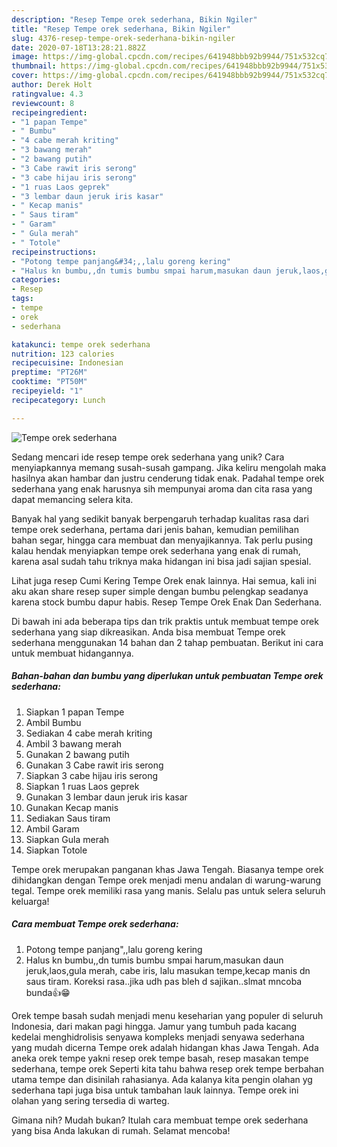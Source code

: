 ```yaml
---
description: "Resep Tempe orek sederhana, Bikin Ngiler"
title: "Resep Tempe orek sederhana, Bikin Ngiler"
slug: 4376-resep-tempe-orek-sederhana-bikin-ngiler
date: 2020-07-18T13:28:21.882Z
image: https://img-global.cpcdn.com/recipes/641948bbb92b9944/751x532cq70/tempe-orek-sederhana-foto-resep-utama.jpg
thumbnail: https://img-global.cpcdn.com/recipes/641948bbb92b9944/751x532cq70/tempe-orek-sederhana-foto-resep-utama.jpg
cover: https://img-global.cpcdn.com/recipes/641948bbb92b9944/751x532cq70/tempe-orek-sederhana-foto-resep-utama.jpg
author: Derek Holt
ratingvalue: 4.3
reviewcount: 8
recipeingredient:
- "1 papan Tempe"
- " Bumbu"
- "4 cabe merah kriting"
- "3 bawang merah"
- "2 bawang putih"
- "3 Cabe rawit iris serong"
- "3 cabe hijau iris serong"
- "1 ruas Laos geprek"
- "3 lembar daun jeruk iris kasar"
- " Kecap manis"
- " Saus tiram"
- " Garam"
- " Gula merah"
- " Totole"
recipeinstructions:
- "Potong tempe panjang&#34;,,lalu goreng kering"
- "Halus kn bumbu,,dn tumis bumbu smpai harum,masukan daun jeruk,laos,gula merah, cabe iris, lalu masukan tempe,kecap manis dn saus tiram. Koreksi rasa..jika udh pas bleh d sajikan..slmat mncoba bunda👍😁"
categories:
- Resep
tags:
- tempe
- orek
- sederhana

katakunci: tempe orek sederhana 
nutrition: 123 calories
recipecuisine: Indonesian
preptime: "PT26M"
cooktime: "PT50M"
recipeyield: "1"
recipecategory: Lunch

---
```



![Tempe orek sederhana](https://img-global.cpcdn.com/recipes/641948bbb92b9944/751x532cq70/tempe-orek-sederhana-foto-resep-utama.jpg)

Sedang mencari ide resep tempe orek sederhana yang unik? Cara menyiapkannya memang susah-susah gampang. Jika keliru mengolah maka hasilnya akan hambar dan justru cenderung tidak enak. Padahal tempe orek sederhana yang enak harusnya sih mempunyai aroma dan cita rasa yang dapat memancing selera kita.

Banyak hal yang sedikit banyak berpengaruh terhadap kualitas rasa dari tempe orek sederhana, pertama dari jenis bahan, kemudian pemilihan bahan segar, hingga cara membuat dan menyajikannya. Tak perlu pusing kalau hendak menyiapkan tempe orek sederhana yang enak di rumah, karena asal sudah tahu triknya maka hidangan ini bisa jadi sajian spesial.

Lihat juga resep Cumi Kering Tempe Orek enak lainnya. Hai semua, kali ini aku akan share resep super simple dengan bumbu pelengkap seadanya karena stock bumbu dapur habis. Resep Tempe Orek Enak Dan Sederhana.


Di bawah ini ada beberapa tips dan trik praktis untuk membuat tempe orek sederhana yang siap dikreasikan. Anda bisa membuat Tempe orek sederhana menggunakan 14 bahan dan 2 tahap pembuatan. Berikut ini cara untuk membuat hidangannya.

<!--inarticleads1-->

##### Bahan-bahan dan bumbu yang diperlukan untuk pembuatan Tempe orek sederhana:

1. Siapkan 1 papan Tempe
1. Ambil  Bumbu
1. Sediakan 4 cabe merah kriting
1. Ambil 3 bawang merah
1. Gunakan 2 bawang putih
1. Gunakan 3 Cabe rawit iris serong
1. Siapkan 3 cabe hijau iris serong
1. Siapkan 1 ruas Laos geprek
1. Gunakan 3 lembar daun jeruk iris kasar
1. Gunakan  Kecap manis
1. Sediakan  Saus tiram
1. Ambil  Garam
1. Siapkan  Gula merah
1. Siapkan  Totole


Tempe orek merupakan panganan khas Jawa Tengah. Biasanya tempe orek dihidangkan dengan Tempe orek menjadi menu andalan di warung-warung tegal. Tempe orek memiliki rasa yang manis. Selalu pas untuk selera seluruh keluarga! 

<!--inarticleads2-->

##### Cara membuat Tempe orek sederhana:

1. Potong tempe panjang&#34;,,lalu goreng kering
1. Halus kn bumbu,,dn tumis bumbu smpai harum,masukan daun jeruk,laos,gula merah, cabe iris, lalu masukan tempe,kecap manis dn saus tiram. Koreksi rasa..jika udh pas bleh d sajikan..slmat mncoba bunda👍😁


Orek tempe basah sudah menjadi menu keseharian yang populer di seluruh Indonesia, dari makan pagi hingga. Jamur yang tumbuh pada kacang kedelai menghidrolisis senyawa kompleks menjadi senyawa sederhana yang mudah dicerna Tempe orek adalah hidangan khas Jawa Tengah. Ada aneka orek tempe yakni resep orek tempe basah, resep masakan tempe sederhana, tempe orek Seperti kita tahu bahwa resep orek tempe berbahan utama tempe dan disinilah rahasianya. Ada kalanya kita pengin olahan yg sederhana tapi juga bisa untuk tambahan lauk lainnya. Tempe orek ini olahan yang sering tersedia di warteg. 

Gimana nih? Mudah bukan? Itulah cara membuat tempe orek sederhana yang bisa Anda lakukan di rumah. Selamat mencoba!
